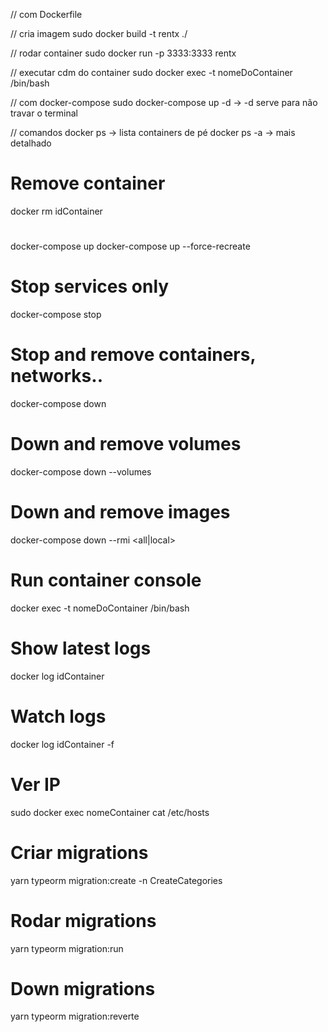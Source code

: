 // com Dockerfile

// cria imagem
sudo docker build -t rentx ./

// rodar container
sudo docker run -p 3333:3333 rentx

// executar cdm do container
sudo docker exec -t nomeDoContainer /bin/bash

// com docker-compose
sudo docker-compose up -d -> -d serve para não travar o terminal

// comandos
docker ps -> lista containers de pé
docker ps -a -> mais detalhado

# Remove container

docker rm idContainer

#

docker-compose up
docker-compose up --force-recreate

# Stop services only

docker-compose stop

# Stop and remove containers, networks..

docker-compose down

# Down and remove volumes

docker-compose down --volumes

# Down and remove images

docker-compose down --rmi <all|local>

# Run container console

docker exec -t nomeDoContainer /bin/bash

# Show latest logs

docker log idContainer

# Watch logs

docker log idContainer -f

# Ver IP

sudo docker exec nomeContainer cat /etc/hosts

# Criar migrations

yarn typeorm migration:create -n CreateCategories

# Rodar migrations

yarn typeorm migration:run

# Down migrations

yarn typeorm migration:reverte
